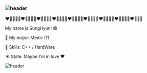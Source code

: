 ### ![header](https://capsule-render.vercel.app/api?type=wave&&color=gradient&height=300&section=header&text=JJ%20SungHyun&fontSize=90&animation=fadeIn)

:heart::yellow_heart::purple_heart::blue_heart::green_heart::heart::yellow_heart::purple_heart::blue_heart::green_heart::heart::yellow_heart::purple_heart::blue_heart::green_heart::heart::yellow_heart::purple_heart::blue_heart::green_heart::heart::yellow_heart::purple_heart::blue_heart::green_heart::heart::yellow_heart::purple_heart::blue_heart::green_heart::heart::yellow_heart::purple_heart::blue_heart::green_heart::heart::yellow_heart::purple_heart::blue_heart::green_heart::heart::yellow_heart::purple_heart::blue_heart:

My name is SungHyun! :smile:

:pray: My major: Medic (?)

:ghost: Skills: C++ / HardWare

:sunny: State: Maybe I'm in love :heart:

![header](https://capsule-render.vercel.app/api?text=Hello%World!&fontSize=20&rotate=-30)
<!--
**SKT-T1-BUSH/SKT-T1-BUSH** is a ✨ _special_ ✨ repository because its `README.md` (this file) appears on your GitHub profile.

Here are some ideas to get you started:

- 🔭 I’m currently working on ...
- 🌱 I’m currently learning ...
- 👯 I’m looking to collaborate on ...
- 🤔 I’m looking for help with ...
- 💬 Ask me about ...
- 📫 How to reach me: ...
- 😄 Pronouns: ...
- ⚡ Fun fact: ...
-->

